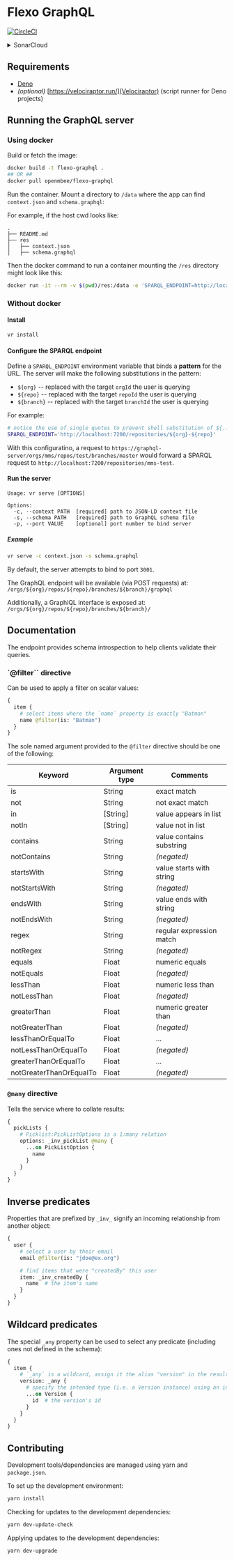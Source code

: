 # Flexo GraphQL

[![CircleCI](https://circleci.com/gh/Open-MBEE/flexo-graphql.svg?style=shield)](https://circleci.com/gh/Open-MBEE/flexo-graphql)
<details>
  <summary>SonarCloud</summary>  

[![Duplicated Lines (%)](https://sonarcloud.io/api/project_badges/measure?project=Open-MBEE_flexo-graphql&metric=duplicated_lines_density)](https://sonarcloud.io/summary/new_code?id=Open-MBEE_flexo-graphql) [![Reliability Rating](https://sonarcloud.io/api/project_badges/measure?project=Open-MBEE_flexo-graphql&metric=reliability_rating)](https://sonarcloud.io/summary/new_code?id=Open-MBEE_flexo-graphql) [![Technical Debt](https://sonarcloud.io/api/project_badges/measure?project=Open-MBEE_flexo-graphql&metric=sqale_index)](https://sonarcloud.io/summary/new_code?id=Open-MBEE_flexo-graphql) [![Lines of Code](https://sonarcloud.io/api/project_badges/measure?project=Open-MBEE_flexo-graphql&metric=ncloc)](https://sonarcloud.io/summary/new_code?id=Open-MBEE_flexo-graphql) [![Code Smells](https://sonarcloud.io/api/project_badges/measure?project=Open-MBEE_flexo-graphql&metric=code_smells)](https://sonarcloud.io/summary/new_code?id=Open-MBEE_flexo-graphql) [![Maintainability Rating](https://sonarcloud.io/api/project_badges/measure?project=Open-MBEE_flexo-graphql&metric=sqale_rating)](https://sonarcloud.io/summary/new_code?id=Open-MBEE_flexo-graphql) [![Security Rating](https://sonarcloud.io/api/project_badges/measure?project=Open-MBEE_flexo-graphql&metric=security_rating)](https://sonarcloud.io/summary/new_code?id=Open-MBEE_flexo-graphql) [![Bugs](https://sonarcloud.io/api/project_badges/measure?project=Open-MBEE_flexo-graphql&metric=bugs)](https://sonarcloud.io/summary/new_code?id=Open-MBEE_flexo-graphql) [![Vulnerabilities](https://sonarcloud.io/api/project_badges/measure?project=Open-MBEE_flexo-graphql&metric=vulnerabilities)](https://sonarcloud.io/summary/new_code?id=Open-MBEE_flexo-graphql)  
</details>

## Requirements

 - [Deno](https://deno.com/)
 - _(optional)_ [https://velociraptor.run/](Velociraptor) (script runner for Deno projects)


## Running the GraphQL server


### Using docker

Build or fetch the image:
```sh
docker build -t flexo-graphql .
## OR ##
docker pull openmbee/flexo-graphql
```

Run the container. Mount a directory to `/data` where the app can find `context.json` and `schema.graphql`:

For example, if the host cwd looks like:
```
.
├── README.md
├── res
│   ├── context.json
│   ├── schema.graphql
```

Then the docker command to run a container mounting the `/res` directory might look like this:
```sh
docker run -it --rm -v $(pwd)/res:/data -e 'SPARQL_ENDPOINT=http://localhost:7200/repositories/${org}-${repo}' graphql
```

### Without docker

#### Install

```sh
vr install
```


#### Configure the SPARQL endpoint

Define a `SPARQL_ENDPOINT` environment variable that binds a **pattern** for the URL. The server will make the following substitutions in the pattern:
 - `${org}` -- replaced with the target `orgId` the user is querying
 - `${repo}` -- replaced with the target `repoId` the user is querying
 - `${branch}` -- replaced with the target `branchId` the user is querying

For example:
```bash
# notice the use of single quotes to prevent shell substitution of ${..}
SPARQL_ENDPOINT='http://localhost:7200/repositories/${org}-${repo}'
```

With this configuratino, a request to `https://graphql-server/orgs/mms/repos/test/branches/master` would forward a SPARQL request to `http://localhost:7200/repositories/mms-test`.


#### Run the server

```
Usage: vr serve [OPTIONS]

Options:
  -c, --context PATH  [required] path to JSON-LD context file
  -s, --schema PATH   [required] path to GraphQL schema file
  -p, --port VALUE    [optional] port number to bind server
```

##### Example

```sh
vr serve -c context.json -s schema.graphql
```

By default, the server attempts to bind to port `3001`.

The GraphQL endpoint will be available (via POST requests) at: `/orgs/${org}/repos/${repo}/branches/${branch}/graphql`

Additionally, a GraphiQL interface is exposed at: `/orgs/${org}/repos/${repo}/branches/${branch}/`


## Documentation

The endpoint provides schema introspection to help clients validate their queries.


### `@filter`` directive

Can be used to apply a filter on scalar values:

```graphql
{
  item {
    # select items where the `name` property is exactly "Batman"
    name @filter(is: "Batman")
  }
}
```

The sole named argument provided to the `@filter` directive should be one of the following:

| Keyword                  | Argument type | Comments                  |
| ------------------------ | ------------- | ------------------------- |
| is                       | String        | exact match               |
| not                      | String        | not exact match           |
| in                       | \[String\]    | value appears in list     |
| notIn                    | \[String\]    | value not in list         |
| contains                 | String        | value contains substring  |
| notContains              | String        | _(negated)_               |
| startsWith               | String        | value starts with string  |
| notStartsWith            | String        | _(negated)_               |
| endsWith                 | String        | value ends with string    |
| notEndsWith              | String        | _(negated)_               |
| regex                    | String        | regular expression match  |
| notRegex                 | String        | _(negated)_               |
| equals                   | Float         | numeric equals            |
| notEquals                | Float         | _(negated)_               |
| lessThan                 | Float         | numeric less than         |
| notLessThan              | Float         | _(negated)_               |
| greaterThan              | Float         | numeric greater than      |
| notGreaterThan           | Float         | _(negated)_               |
| lessThanOrEqualTo        | Float         | ...                       |
| notLessThanOrEqualTo     | Float         | _(negated)_               |
| greaterThanOrEqualTo     | Float         | ...                       |
| notGreaterThanOrEqualTo  | Float         | _(negated)_               |


### `@many` directive

Tells the service where to collate results:

```graphql
{
  pickLists {
    # Picklist:PickListOptions is a 1:many relation
    options: _inv_pickList @many {
      ...on PickListOption {
        name
      }
    }
  }
}
```


## Inverse predicates

Properties that are prefixed by `_inv_` signify an incoming relationship from another object:

```graphql
{
  user {
    # select a user by their email
    email @filter(is: "jdoe@ex.org")

    # find items that were "createdBy" this user
    item: _inv_createdBy {
      name  # the item's name
    }
  }
}
```


## Wildcard predicates

The special `_any` property can be used to select any predicate (including ones not defined in the schema):

```graphql
{
  item {
    # `_any` is a wildcard, assign it the alias "version" in the results
    version: _any {
      # specify the intended type (i.e. a Version instance) using an inline fragment
      ...on Version {
        id  # the version's id
      }
    }
  }
}
```



## Contributing

Development tools/dependencies are managed using yarn and `package.json`. 

To set up the development environment:
```sh
yarn install
```

Checking for updates to the development dependencies:
```sh
yarn dev-update-check
```

Applying updates to the development dependencies:
```sh
yarn dev-upgrade
```
